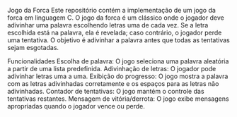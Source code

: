Jogo da Forca
Este repositório contém a implementação de um jogo da forca em linguagem C. O jogo da forca é um clássico onde o jogador deve adivinhar uma palavra escolhendo letras uma de cada vez. Se a letra escolhida está na palavra, ela é revelada; caso contrário, o jogador perde uma tentativa. O objetivo é adivinhar a palavra antes que todas as tentativas sejam esgotadas.

Funcionalidades
Escolha de palavra: O jogo seleciona uma palavra aleatória a partir de uma lista predefinida.
Adivinhação de letras: O jogador pode adivinhar letras uma a uma.
Exibição do progresso: O jogo mostra a palavra com as letras adivinhadas corretamente e os espaços para as letras não adivinhadas.
Contador de tentativas: O jogo mantém o controle das tentativas restantes.
Mensagem de vitória/derrota: O jogo exibe mensagens apropriadas quando o jogador vence ou perde.
